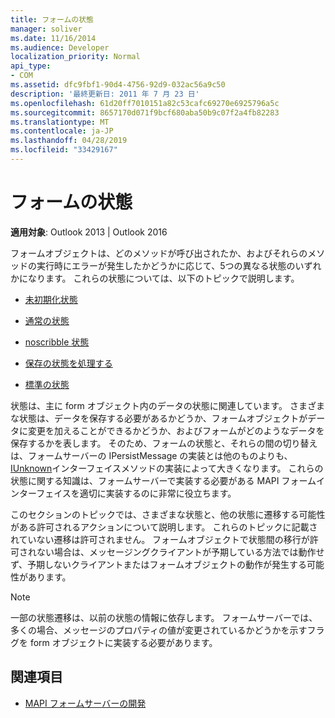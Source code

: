 ```yaml
---
title: フォームの状態
manager: soliver
ms.date: 11/16/2014
ms.audience: Developer
localization_priority: Normal
api_type:
- COM
ms.assetid: dfc9fbf1-90d4-4756-92d9-032ac56a9c50
description: '最終更新日: 2011 年 7 月 23 日'
ms.openlocfilehash: 61d20ff7010151a82c53cafc69270e6925796a5c
ms.sourcegitcommit: 8657170d071f9bcf680aba50b9c07f2a4fb82283
ms.translationtype: MT
ms.contentlocale: ja-JP
ms.lasthandoff: 04/28/2019
ms.locfileid: "33429167"
---
```

# <a name="form-states"></a>フォームの状態

**適用対象**: Outlook 2013 | Outlook 2016 
  
フォームオブジェクトは、どのメソッドが呼び出されたか、およびそれらのメソッドの実行時にエラーが発生したかどうかに応じて、5つの異なる状態のいずれかになります。 これらの状態については、以下のトピックで説明します。
  
- [未初期化状態](uninitialized-state.md)
    
- [通常の状態](normal-state.md)
    
- [noscribble 状態](noscribble-state.md)
    
- [保存の状態を処理する](handsoffaftersave-state.md)
    
- [標準の状態](handsofffromnormal-state.md)
    
状態は、主に form オブジェクト内のデータの状態に関連しています。 さまざまな状態は、データを保存する必要があるかどうか、フォームオブジェクトがデータに変更を加えることができるかどうか、およびフォームがどのようなデータを保存するかを表します。 そのため、フォームの状態と、それらの間の切り替えは、フォームサーバーの IPersistMessage の実装とは他のものよりも、 [IUnknown](ipersistmessageiunknown.md)インターフェイスメソッドの実装によって大きくなります。 これらの状態に関する知識は、フォームサーバーで実装する必要がある MAPI フォームインターフェイスを適切に実装するのに非常に役立ちます。 
  
このセクションのトピックでは、さまざまな状態と、他の状態に遷移する可能性がある許可されるアクションについて説明します。 これらのトピックに記載されていない遷移は許可されません。 フォームオブジェクトで状態間の移行が許可されない場合は、メッセージングクライアントが予期している方法では動作せず、予期しないクライアントまたはフォームオブジェクトの動作が発生する可能性があります。
  
> [!NOTE]
> 一部の状態遷移は、以前の状態の情報に依存します。 フォームサーバーでは、多くの場合、メッセージのプロパティの値が変更されているかどうかを示すフラグを form オブジェクトに実装する必要があります。 
  
## <a name="see-also"></a>関連項目

- [MAPI フォームサーバーの開発](developing-mapi-form-servers.md)

